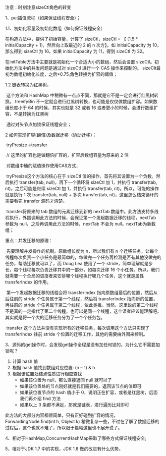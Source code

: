 注意：时刻注意sizeCtl角色的转变

1、put插值流程（如果保证线程安全）；

1.1、初始化容量及初始化数组（如何保证线程安全）

  在构造方法中，提供了初始容量，计算了 sizeCtl，sizeCtl = 【 (1.5 * initialCapacity + 1)，然后向上取最近的 2 的 n 次方】。如 initialCapacity 为 10，那么得到 sizeCtl 为 16，如果 initialCapacity 为 11，得到 sizeCtl 为 32。

  在initTable方法中主要就是初始化一个合适大小的数组，然后会设置 sizeCtl。初始化方法中的并发问题是通过对 sizeCtl 进行一个 CAS 操作来控制的。 sizeClt最初为数组初始化长度，之后*0.75,角色转换为扩容的阈值；

1.2  链表转换为红黑树，

​        这个方法和 HashMap 中稍微有一点点不同，那就是它不是一定会进行红黑树转换。 treeifyBin 不一定就会进行红黑树转换，也可能是仅仅做数组扩容。如果数组长度小于 64 的时候，其实也就是 32 或者 16 或者更小的时候，会进行数组扩容，不是转换为红黑树

​        通过对头节点加锁保证线程安全；

2  如何实现扩容(翻倍)及数据迁移（协助迁移）；  

​     tryPresize->transfer

​    //  这里的扩容也是做翻倍扩容的，扩容后数组容量为原来的 2 倍

​     对数组中桶的赋值操作使用CAS方式，

​     tryPresize这个方法的核心在于 sizeCtl 值的操作，首先将其设置为一个负数，然后执行 transfer(tab, null)，再下一个循环将 sizeCtl 加 1，并执行 transfer(tab, nt)，之后可能是继续 sizeCtl 加 1，并执行 transfer(tab, nt)。所以，可能的操作就是执行 1 次 transfer(tab, null) + 多次 transfer(tab, nt)，这里怎么结束循环的需要看完 transfer 源码才清楚。

​     transfer将原来的 tab 数组的元素迁移到新的 nextTab 数组中。此方法支持多线程执行，外围调用此方法的时候，会保证第一个发起数据迁移的线程，nextTab 参数为 null，之后再调用此方法的时候，nextTab 不会为 null。nextTab为新数组；

重点：并发迁移的原理：

​    先要理解并发操作的机制。原数组长度为 n，所以我们有 n 个迁移任务，让每个线程每次负责一个小任务是最简单的，每做完一个任务再检测是否有其他没做完的任务，帮助迁移就可以了，而 Doug Lea 使用了一个 stride，简单理解就是步长，每个线程每次负责迁移其中的一部分，如每次迁移 16 个小任务。所以，我们就需要一个全局的调度者来安排哪个线程执行哪几个任务，这个就是属性 transferIndex 的作用。

​     第一个发起数据迁移的线程会将 transferIndex 指向原数组最后的位置，然后从后往前的 stride 个任务属于第一个线程，然后将 transferIndex 指向新的位置，再往前的 stride 个任务属于第二个线程，依此类推。当然，这里说的第二个线程不是真的一定指代了第二个线程，也可以是同一个线程，这个读者应该能理解吧。其实就是将一个大的迁移任务分为了一个个任务包。

​     transfer 这个方法并没有实现所有的迁移任务，每次调用这个方法只实现了 transferIndex 往前 stride 个位置的迁移工作，其他的需要由外围来控制。

3、源码的get操作时，会发现get操作全程是没有加任何锁的，为什么它不需要加锁呢？

1. 计算 hash 值
2. 根据 hash 值找到数组对应位置: (n – 1) & h
3. 根据该位置处结点性质进行相应查找
   - 如果该位置为 null，那么直接返回 null 就可以了
   - 如果该位置处的节点刚好就是我们需要的，返回该节点的值即可
   - 如果该位置节点的 hash 值小于 0，说明正在扩容，或者是红黑树，后面我们再介绍 find 方法
   - 如果以上 3 条都不满足，那就是链表，进行遍历比对即可

​     此方法的大部分内容都很简单，只有正好碰到扩容的情况，ForwardingNode.find(int h, Object k) 稍微复杂一些，不过在了解了数据迁移的过程后，这个也就不难了，所以限于篇幅这里也不展开说了。

4、相对于HashMap,ConcurrentHashMap采取了哪些方式保证线程安全;

5、相对于JDK 1.7 中的实现，JDK 1.8 做的改进有什么优势。







